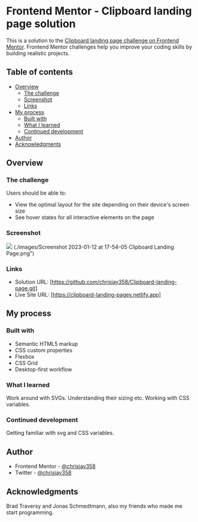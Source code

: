 # Frontend Mentor - Clipboard landing page solution

This is a solution to the [Clipboard landing page challenge on Frontend Mentor](https://www.frontendmentor.io/challenges/clipboard-landing-page-5cc9bccd6c4c91111378ecb9). Frontend Mentor challenges help you improve your coding skills by building realistic projects.

## Table of contents

- [Overview](#overview)
  - [The challenge](#the-challenge)
  - [Screenshot](#screenshot)
  - [Links](#links)
- [My process](#my-process)
  - [Built with](#built-with)
  - [What I learned](#what-i-learned)
  - [Continued development](#continued-development)
- [Author](#author)
- [Acknowledgments](#acknowledgments)

## Overview

### The challenge

Users should be able to:

- View the optimal layout for the site depending on their device's screen size
- See hover states for all interactive elements on the page

### Screenshot

<img src="./images/Screenshot 2023-01-12 at 17-54-05 Clipboard Landing Page.png"/>
(./images/Screenshot 2023-01-12 at 17-54-05 Clipboard Landing Page.png")

### Links

- Solution URL: [https://github.com/chrisjay358/Clipboard-landing-page.git]
- Live Site URL: [https://clipboard-landing-pagey.netlify.app]

## My process

### Built with

- Semantic HTML5 markup
- CSS custom properties
- Flexbox
- CSS Grid
- Desktop-first workflow

### What I learned

Work around with SVGs. Understanding their sizing etc. Working with CSS variables.

### Continued development

Getting familiar with svg and CSS variables.

## Author

- Frontend Mentor - [@chrisjay358](https://www.frontendmentor.io/profile/yourusername)
- Twitter - [@chrisjay358](https://www.twitter.com/yourusername)

## Acknowledgments

Brad Traversy and Jonas Schmedtmann, also my friends who made me start programming.
